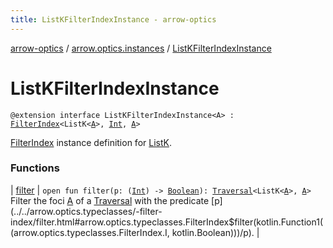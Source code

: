 ```yaml
---
title: ListKFilterIndexInstance - arrow-optics
---
```


[arrow-optics](../../index.html) / [arrow.optics.instances](../index.html) / [ListKFilterIndexInstance](./index.html)

# ListKFilterIndexInstance

`@extension interface ListKFilterIndexInstance<A> : `[`FilterIndex`](../../arrow.optics.typeclasses/-filter-index/index.html)`<ListK<`[`A`](index.html#A)`>, `[`Int`](https://kotlinlang.org/api/latest/jvm/stdlib/kotlin/-int/index.html)`, `[`A`](index.html#A)`>`

[FilterIndex](../../arrow.optics.typeclasses/-filter-index/index.html) instance definition for [ListK](#).

### Functions

| [filter](filter.html) | `open fun filter(p: (`[`Int`](https://kotlinlang.org/api/latest/jvm/stdlib/kotlin/-int/index.html)`) -> `[`Boolean`](https://kotlinlang.org/api/latest/jvm/stdlib/kotlin/-boolean/index.html)`): `[`Traversal`](../../arrow.optics/-traversal.html)`<ListK<`[`A`](index.html#A)`>, `[`A`](index.html#A)`>`<br>Filter the foci [A](../../arrow.optics.typeclasses/-filter-index/index.html#A) of a [Traversal](../../arrow.optics/-traversal.html) with the predicate [p](../../arrow.optics.typeclasses/-filter-index/filter.html#arrow.optics.typeclasses.FilterIndex$filter(kotlin.Function1((arrow.optics.typeclasses.FilterIndex.I, kotlin.Boolean)))/p). |

